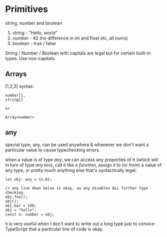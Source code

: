 # Primitives
string, number and boolean

1. string - "Hello, world"
2. number - 42 (no difference in int and float etc, all nums)
3. boolean - true / false

String / Number / Boolean with capitals are legal but for certain built-in types. Use non-capitals.

## Arrays
[1,2,3]
syntax:
````
number[],
string[]

or 

Array<number>
````

## any
special type, any, can be used anywhere & whenever we don't want a particular value to cause typechecking errors.

when a value is of type *any*, we can access any properties of it (which will in turn of type *any* too), call it like a *function*, assign it to (or from) a value of any type, or pretty much anything else that's syntactically legal:

````
let obj: any = {x:0};

// any line down below is okay, as any disables ALL further type checking
obj.foo();
obj();
obj.bar = 100;
obj = "hello";
const n: number = obj;
````

it is very useful when I don't want to write out a long type just to convice TypeScript that a particular line of code is okay.
